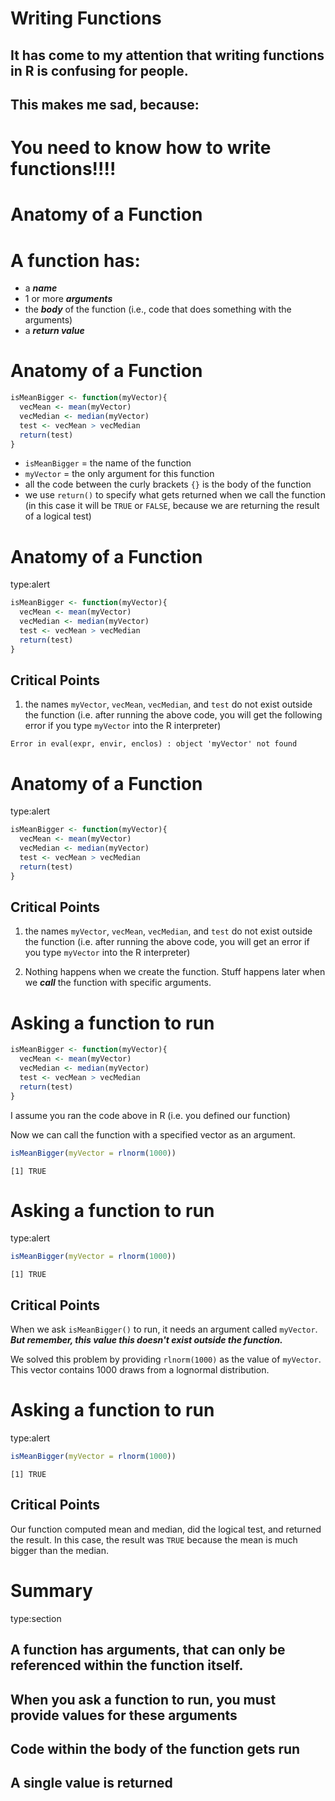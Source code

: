 Writing Functions
========================================================
 
## It has come to my attention that writing functions in R is confusing for people. 

## This makes me sad, because:

# You need to know how to write functions!!!!

Anatomy of a Function
========================================================

# A function has:

*  a ***name***
*  1 or more ***arguments***
*  the ***body*** of the function (i.e., code that does something with the arguments)
*  a ***return value***

Anatomy of a Function
========================================================

```r
isMeanBigger <- function(myVector){
  vecMean <- mean(myVector)
  vecMedian <- median(myVector)
  test <- vecMean > vecMedian
  return(test)
}
```

*  `isMeanBigger` = the name of the function
*  `myVector` = the only argument for this function
*   all the code between the curly brackets `{}` is the body of the function
*  we use `return()` to specify what gets returned when we call the function (in this case it will be `TRUE` or `FALSE`, because we are returning the result of a logical test)

Anatomy of a Function
========================================================
type:alert


```r
isMeanBigger <- function(myVector){
  vecMean <- mean(myVector)
  vecMedian <- median(myVector)
  test <- vecMean > vecMedian
  return(test)
}
```
## Critical Points

1.  the names `myVector`, `vecMean`, `vecMedian`, and `test` do not exist outside the function (i.e. after running the above code, you will get the following error if you type `myVector` into the R interpreter)

```
Error in eval(expr, envir, enclos) : object 'myVector' not found
```


Anatomy of a Function
========================================================
type:alert


```r
isMeanBigger <- function(myVector){
  vecMean <- mean(myVector)
  vecMedian <- median(myVector)
  test <- vecMean > vecMedian
  return(test)
}
```
## Critical Points

1.  the names `myVector`, `vecMean`, `vecMedian`, and `test` do not exist outside the function (i.e. after running the above code, you will get an error if you type `myVector` into the R interpreter)

2.  Nothing happens when we create the function.  Stuff happens later when we ***call*** the function with specific arguments. 

Asking a function to run
========================================================



```r
isMeanBigger <- function(myVector){
  vecMean <- mean(myVector)
  vecMedian <- median(myVector)
  test <- vecMean > vecMedian
  return(test)
}
```


I assume you ran the code above in R (i.e. you defined our function)

Now we can call the function with a specified vector as an argument. 


```r
isMeanBigger(myVector = rlnorm(1000))
```

```
[1] TRUE
```

Asking a function to run
===============================================================
type:alert


```r
isMeanBigger(myVector = rlnorm(1000))
```

```
[1] TRUE
```

## Critical Points

When we ask `isMeanBigger()` to run, it needs an argument called `myVector`. ***But remember, this value this doesn't exist outside the function.***

We solved this problem by providing `rlnorm(1000)` as the value of `myVector`.  This vector contains 1000 draws from a lognormal distribution. 



Asking a function to run
===============================================================
type:alert


```r
isMeanBigger(myVector = rlnorm(1000))
```

```
[1] TRUE
```

## Critical Points

Our function computed mean and median, did the logical test, and returned the result.  In this case, the result was `TRUE` because the mean is much bigger than the median. 

Summary
===============================================================
type:section

## A function has arguments, that can only be referenced within the function itself. 

## When you ask a function to run, you must provide values for these arguments

## Code within the body of the function gets run

## A single value is returned
